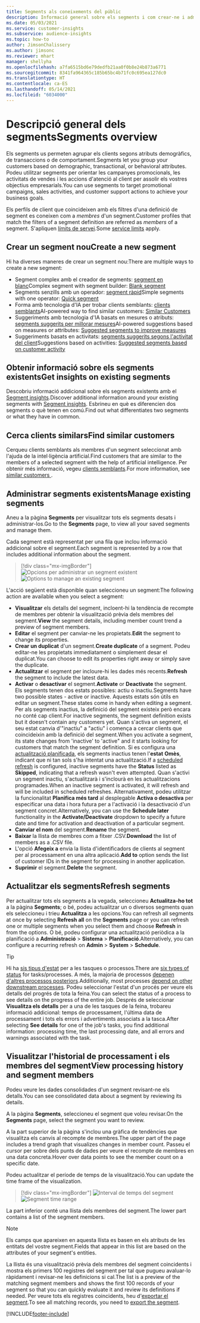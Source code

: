 ```yaml
---
title: Segments als coneixements del públic
description: Informació general sobre els segments i com crear-ne i administrar-los.
ms.date: 05/03/2021
ms.service: customer-insights
ms.subservice: audience-insights
ms.topic: how-to
author: JimsonChalissery
ms.author: jimsonc
ms.reviewer: mhart
manager: shellyha
ms.openlocfilehash: a7fa6515bd6e79dedfb21aa0f0b8e24b873a6771
ms.sourcegitcommit: 8341fa964365c185b65bc4b71fc0c695ea127dc0
ms.translationtype: HT
ms.contentlocale: ca-ES
ms.lasthandoff: 05/14/2021
ms.locfileid: "6034000"
---
```

# <a name="segments-overview"></a><span data-ttu-id="1fc89-103">Descripció general dels segments</span><span class="sxs-lookup"><span data-stu-id="1fc89-103">Segments overview</span></span>

<span data-ttu-id="1fc89-104">Els segments us permeten agrupar els clients segons atributs demogràfics, de transaccions o de comportament.</span><span class="sxs-lookup"><span data-stu-id="1fc89-104">Segments let you group your customers based on demographic, transactional, or behavioral attributes.</span></span> <span data-ttu-id="1fc89-105">Podeu utilitzar segments per orientar les campanyes promocionals, les activitats de vendes i les accions d'atenció al client per assolir els vostres objectius empresarials.</span><span class="sxs-lookup"><span data-stu-id="1fc89-105">You can use segments to target promotional campaigns, sales activities, and customer support actions to achieve your business goals.</span></span>

<span data-ttu-id="1fc89-106">Els perfils de client que coincideixen amb els filtres d'una definició de segment es coneixen com a *membres* d'un segment.</span><span class="sxs-lookup"><span data-stu-id="1fc89-106">Customer profiles that match the filters of a segment definition are referred as *members* of a segment.</span></span> <span data-ttu-id="1fc89-107">S'apliquen [límits de servei](service-limits.md).</span><span class="sxs-lookup"><span data-stu-id="1fc89-107">Some [service limits](service-limits.md) apply.</span></span>

## <a name="create-a-new-segment"></a><span data-ttu-id="1fc89-108">Crear un segment nou</span><span class="sxs-lookup"><span data-stu-id="1fc89-108">Create a new segment</span></span>

<span data-ttu-id="1fc89-109">Hi ha diverses maneres de crear un segment nou:</span><span class="sxs-lookup"><span data-stu-id="1fc89-109">There are multiple ways to create a new segment:</span></span> 

- <span data-ttu-id="1fc89-110">Segment complex amb el creador de segments: [segment en blanc](segment-builder.md#create-a-new-segment)</span><span class="sxs-lookup"><span data-stu-id="1fc89-110">Complex segment with segment builder: [Blank segment](segment-builder.md#create-a-new-segment)</span></span>
- <span data-ttu-id="1fc89-111">Segments senzills amb un operador: [segment ràpid](segment-builder.md#quick-segments)</span><span class="sxs-lookup"><span data-stu-id="1fc89-111">Simple segments with one operator: [Quick segment](segment-builder.md#quick-segments)</span></span>
- <span data-ttu-id="1fc89-112">Forma amb tecnologia d'IA per trobar clients semblants: [clients semblants](find-similar-customer-segments.md)</span><span class="sxs-lookup"><span data-stu-id="1fc89-112">AI-powered way to find similar customers: [Similar Customers](find-similar-customer-segments.md)</span></span>
- <span data-ttu-id="1fc89-113">Suggeriments amb tecnologia d'IA basats en mesures o atributs: [segments suggerits per millorar mesures](suggested-segments.md)</span><span class="sxs-lookup"><span data-stu-id="1fc89-113">AI-powered suggestions based on measures or attributes: [Suggested segments to improve measures](suggested-segments.md)</span></span>
- <span data-ttu-id="1fc89-114">Suggeriments basats en activitats: [segments suggerits segons l'activitat del client](suggested-segments-activity.md)</span><span class="sxs-lookup"><span data-stu-id="1fc89-114">Suggestions based on activities: [Suggested segments based on customer activity](suggested-segments-activity.md)</span></span>

## <a name="get-insights-on-existing-segments"></a><span data-ttu-id="1fc89-115">Obtenir informació sobre els segments existents</span><span class="sxs-lookup"><span data-stu-id="1fc89-115">Get insights on existing segments</span></span>

<span data-ttu-id="1fc89-116">Descobriu informació addicional sobre els segments existents amb el [Segment insights](segment-insights.md).</span><span class="sxs-lookup"><span data-stu-id="1fc89-116">Discover additional information around your existing segments with [Segment insights](segment-insights.md).</span></span> <span data-ttu-id="1fc89-117">Esbrineu en què es diferencien dos segments o què tenen en comú.</span><span class="sxs-lookup"><span data-stu-id="1fc89-117">Find out what differentiates two segments or what they have in common.</span></span>

## <a name="find-similar-customers"></a><span data-ttu-id="1fc89-118">Cerca clients similars</span><span class="sxs-lookup"><span data-stu-id="1fc89-118">Find similar customers</span></span>

<span data-ttu-id="1fc89-119">Cerqueu clients semblants als membres d'un segment seleccionat amb l'ajuda de la intel·ligència artificial.</span><span class="sxs-lookup"><span data-stu-id="1fc89-119">Find customers that are similar to the members of a selected segment with the help of artificial intelligence.</span></span> <span data-ttu-id="1fc89-120">Per obtenir més informació, vegeu [clients semblants](find-similar-customer-segments.md).</span><span class="sxs-lookup"><span data-stu-id="1fc89-120">For more information, see [similar customers ](find-similar-customer-segments.md).</span></span>

## <a name="manage-existing-segments"></a><span data-ttu-id="1fc89-121">Administrar segments existents</span><span class="sxs-lookup"><span data-stu-id="1fc89-121">Manage existing segments</span></span>

<span data-ttu-id="1fc89-122">Aneu a la pàgina **Segments** per visualitzar tots els segments desats i administrar-los.</span><span class="sxs-lookup"><span data-stu-id="1fc89-122">Go to the **Segments** page, to view all your saved segments and manage them.</span></span>

<span data-ttu-id="1fc89-123">Cada segment està representat per una fila que inclou informació addicional sobre el segment.</span><span class="sxs-lookup"><span data-stu-id="1fc89-123">Each segment is represented by a row that includes additional information about the segment.</span></span>

> [!div class="mx-imgBorder"]
> <span data-ttu-id="1fc89-124">![Opcions per administrar un segment existent](media/segments-selected-segment.png "Opcions per administrar un segment existent")</span><span class="sxs-lookup"><span data-stu-id="1fc89-124">![Options to manage an existing segment](media/segments-selected-segment.png "Options to manage an existing segment")</span></span>

<span data-ttu-id="1fc89-125">L'acció següent està disponible quan seleccioneu un segment:</span><span class="sxs-lookup"><span data-stu-id="1fc89-125">The following action are available when you select a segment:</span></span>

- <span data-ttu-id="1fc89-126">**Visualitzar** els detalls del segment, incloent-hi la tendència de recompte de membres per obtenir la visualització prèvia dels membres del segment.</span><span class="sxs-lookup"><span data-stu-id="1fc89-126">**View** the segment details, including member count trend a preview of segment members.</span></span>
- <span data-ttu-id="1fc89-127">**Editar** el segment per canviar-ne les propietats.</span><span class="sxs-lookup"><span data-stu-id="1fc89-127">**Edit** the segment to change its properties.</span></span>
- <span data-ttu-id="1fc89-128">**Crear un duplicat** d'un segment.</span><span class="sxs-lookup"><span data-stu-id="1fc89-128">**Create duplicate** of a segment.</span></span> <span data-ttu-id="1fc89-129">Podeu editar-ne les propietats immediatament o simplement desar el duplicat.</span><span class="sxs-lookup"><span data-stu-id="1fc89-129">You can choose to edit its properties right away or simply save the duplicate.</span></span>
- <span data-ttu-id="1fc89-130">**Actualitzar** el segment per incloure-hi les dades més recents.</span><span class="sxs-lookup"><span data-stu-id="1fc89-130">**Refresh** the segment to include the latest data.</span></span>
- <span data-ttu-id="1fc89-131">**Activar** o **desactivar** el segment.</span><span class="sxs-lookup"><span data-stu-id="1fc89-131">**Activate** or **Deactivate** the segment.</span></span> <span data-ttu-id="1fc89-132">Els segments tenen dos estats possibles: actiu o inactiu.</span><span class="sxs-lookup"><span data-stu-id="1fc89-132">Segments have two possible states - active or inactive.</span></span> <span data-ttu-id="1fc89-133">Aquests estats són útils en editar un segment.</span><span class="sxs-lookup"><span data-stu-id="1fc89-133">These states come in handy when editing a segment.</span></span> <span data-ttu-id="1fc89-134">Per als segments inactius, la definició del segment existeix però encara no conté cap client.</span><span class="sxs-lookup"><span data-stu-id="1fc89-134">For inactive segments, the segment definition exists but it doesn't contain any customers yet.</span></span> <span data-ttu-id="1fc89-135">Quan s'activa un segment, el seu estat canvia d'"inactiu" a "actiu" i comença a cercar clients que coincideixin amb la definició del segment.</span><span class="sxs-lookup"><span data-stu-id="1fc89-135">When you activate a segment, its state changes from 'inactive' to 'active" and it starts looking for customers that match the segment definition.</span></span> <span data-ttu-id="1fc89-136">Si es configura una [actualització planificada](system.md#schedule-tab), els segments inactius tenen l'**estat** **Omès**, indicant que ni tan sols s'ha intentat una actualització.</span><span class="sxs-lookup"><span data-stu-id="1fc89-136">If a [scheduled refresh](system.md#schedule-tab) is configured, inactive segments have the **Status** listed as **Skipped**, indicating that a refresh wasn't even attempted.</span></span> <span data-ttu-id="1fc89-137">Quan s'activi un segment inactiu, s'actualitzarà i s'inclourà en les actualitzacions programades.</span><span class="sxs-lookup"><span data-stu-id="1fc89-137">When an inactive segment is activated, it will refresh and will be included in scheduled refreshes.</span></span>
  <span data-ttu-id="1fc89-138">Alternativament, podeu utilitzar la funcionalitat **Planifica més tard** al desplegable **Activa o desactiva** per especificar una data i hora futura per a l'activació i la desactivació d'un segment concret.</span><span class="sxs-lookup"><span data-stu-id="1fc89-138">Alternatively, you can use the **Schedule later** functionality in the **Activate/Deactivate** dropdown to specify a future date and time for activation and deactivation of a particular segment.</span></span>
- <span data-ttu-id="1fc89-139">**Canviar el nom** del segment.</span><span class="sxs-lookup"><span data-stu-id="1fc89-139">**Rename** the segment.</span></span>
- <span data-ttu-id="1fc89-140">**Baixar** la llista de membres com a fitxer .CSV.</span><span class="sxs-lookup"><span data-stu-id="1fc89-140">**Download** the list of members as a .CSV file.</span></span>
- <span data-ttu-id="1fc89-141">L'opció **Afegeix a** envia la llista d'identificadors de clients al segment per al processament en una altra aplicació.</span><span class="sxs-lookup"><span data-stu-id="1fc89-141">**Add to** option sends the list of customer IDs in the segment for processing in another application.</span></span>
- <span data-ttu-id="1fc89-142">**Suprimir** el segment.</span><span class="sxs-lookup"><span data-stu-id="1fc89-142">**Delete** the segment.</span></span>

## <a name="refresh-segments"></a><span data-ttu-id="1fc89-143">Actualitzar els segments</span><span class="sxs-lookup"><span data-stu-id="1fc89-143">Refresh segments</span></span>

<span data-ttu-id="1fc89-144">Per actualitzar tots els segments a la vegada, seleccioneu **Actualitza-ho tot** a la pàgina **Segments**; o bé, podeu actualitzar un o diversos segments quan els seleccioneu i trieu **Actualitza** a les opcions.</span><span class="sxs-lookup"><span data-stu-id="1fc89-144">You can refresh all segments at once by selecting **Refresh all** on the **Segments** page or you can refresh one or multiple segments when you select them and choose **Refresh** in from the options.</span></span> <span data-ttu-id="1fc89-145">O bé, podeu configurar una actualització periòdica a la planificació a **Administració** > **Sistema** > **Planificació**.</span><span class="sxs-lookup"><span data-stu-id="1fc89-145">Alternatively, you can configure a recurring refresh on **Admin** > **System** > **Schedule**.</span></span>

> [!TIP]
> <span data-ttu-id="1fc89-146">Hi ha [sis tipus d'estat](system.md#status-types) per a les tasques o processos.</span><span class="sxs-lookup"><span data-stu-id="1fc89-146">There are [six types of status](system.md#status-types) for tasks/processes.</span></span> <span data-ttu-id="1fc89-147">A més, la majoria de processos [depenen d'altres processos posteriors](system.md#refresh-policies).</span><span class="sxs-lookup"><span data-stu-id="1fc89-147">Additionally, most processes [depend on other downstream processes](system.md#refresh-policies).</span></span> <span data-ttu-id="1fc89-148">Podeu seleccionar l'estat d'un procés per veure els detalls del progrés de tota la feina.</span><span class="sxs-lookup"><span data-stu-id="1fc89-148">You can select the status of a process to see details on the progress of the entire job.</span></span> <span data-ttu-id="1fc89-149">Després de seleccionar **Visualitza els detalls** per a una de les tasques de la feina, trobareu informació addicional: temps de processament, l'última data de processament i tots els errors i advertiments associats a la tasca.</span><span class="sxs-lookup"><span data-stu-id="1fc89-149">After selecting **See details** for one of the job's tasks, you find additional information: processing time, the last processing date, and all errors and warnings associated with the task.</span></span>

## <a name="view-processing-history-and-segment-members"></a><span data-ttu-id="1fc89-150">Visualitzar l'historial de processament i els membres del segment</span><span class="sxs-lookup"><span data-stu-id="1fc89-150">View processing history and segment members</span></span>

<span data-ttu-id="1fc89-151">Podeu veure les dades consolidades d'un segment revisant-ne els detalls.</span><span class="sxs-lookup"><span data-stu-id="1fc89-151">You can see consolidated data about a segment by reviewing its details.</span></span>

<span data-ttu-id="1fc89-152">A la pàgina **Segments**, seleccioneu el segment que voleu revisar.</span><span class="sxs-lookup"><span data-stu-id="1fc89-152">On the **Segments** page, select the segment you want to review.</span></span>

<span data-ttu-id="1fc89-153">A la part superior de la pàgina s'inclou una gràfica de tendències que visualitza els canvis al recompte de membres.</span><span class="sxs-lookup"><span data-stu-id="1fc89-153">The upper part of the page includes a trend graph that visualizes changes in member count.</span></span> <span data-ttu-id="1fc89-154">Passeu el cursor per sobre dels punts de dades per veure el recompte de membres en una data concreta.</span><span class="sxs-lookup"><span data-stu-id="1fc89-154">Hover over data points to see the member count on a specific date.</span></span>

<span data-ttu-id="1fc89-155">Podeu actualitzar el període de temps de la visualització.</span><span class="sxs-lookup"><span data-stu-id="1fc89-155">You can update the time frame of the visualization.</span></span>

> [!div class="mx-imgBorder"]
> <span data-ttu-id="1fc89-156">![Interval de temps del segment](media/segment-time-range.png "Interval de temps del segment")</span><span class="sxs-lookup"><span data-stu-id="1fc89-156">![Segment time range](media/segment-time-range.png "Segment time range")</span></span>

<span data-ttu-id="1fc89-157">La part inferior conté una llista dels membres del segment.</span><span class="sxs-lookup"><span data-stu-id="1fc89-157">The lower part contains a list of the segment members.</span></span>

> [!NOTE]
> <span data-ttu-id="1fc89-158">Els camps que apareixen en aquesta llista es basen en els atributs de les entitats del vostre segment.</span><span class="sxs-lookup"><span data-stu-id="1fc89-158">Fields that appear in this list are based on the attributes of your segment's entities.</span></span>
>
><span data-ttu-id="1fc89-159">La llista és una visualització prèvia dels membres del segment coincidents i mostra els primers 100 registres del segment per tal que pugueu avaluar-lo ràpidament i revisar-ne les definicions si cal.</span><span class="sxs-lookup"><span data-stu-id="1fc89-159">The list is a preview of the matching segment members and shows the first 100 records of your segment so that you can quickly evaluate it and review its definitions if needed.</span></span> <span data-ttu-id="1fc89-160">Per veure tots els registres coincidents, heu d'[exportar el segment](export-destinations.md).</span><span class="sxs-lookup"><span data-stu-id="1fc89-160">To see all matching records, you need to [export the segment](export-destinations.md).</span></span>

[!INCLUDE[footer-include](../includes/footer-banner.md)] 

